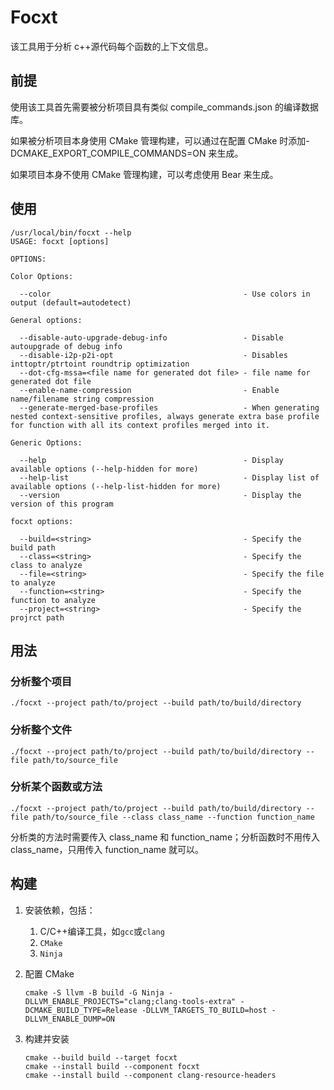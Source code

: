 # Focxt

该工具用于分析 c++源代码每个函数的上下文信息。

## 前提

使用该工具首先需要被分析项目具有类似 compile_commands.json 的编译数据库。

如果被分析项目本身使用 CMake 管理构建，可以通过在配置 CMake 时添加-DCMAKE_EXPORT_COMPILE_COMMANDS=ON 来生成。

如果项目本身不使用 CMake 管理构建，可以考虑使用 Bear 来生成。

## 使用

```shell
/usr/local/bin/focxt --help
USAGE: focxt [options]

OPTIONS:

Color Options:

  --color                                           - Use colors in output (default=autodetect)

General options:

  --disable-auto-upgrade-debug-info                 - Disable autoupgrade of debug info
  --disable-i2p-p2i-opt                             - Disables inttoptr/ptrtoint roundtrip optimization
  --dot-cfg-mssa=<file name for generated dot file> - file name for generated dot file
  --enable-name-compression                         - Enable name/filename string compression
  --generate-merged-base-profiles                   - When generating nested context-sensitive profiles, always generate extra base profile for function with all its context profiles merged into it.

Generic Options:

  --help                                            - Display available options (--help-hidden for more)
  --help-list                                       - Display list of available options (--help-list-hidden for more)
  --version                                         - Display the version of this program

focxt options:

  --build=<string>                                  - Specify the build path
  --class=<string>                                  - Specify the class to analyze
  --file=<string>                                   - Specify the file to analyze
  --function=<string>                               - Specify the function to analyze
  --project=<string>                                - Specify the projrct path
```

## 用法

### 分析整个项目

```
./focxt --project path/to/project --build path/to/build/directory
```

### 分析整个文件

```
./focxt --project path/to/project --build path/to/build/directory --file path/to/source_file
```

### 分析某个函数或方法

```
./focxt --project path/to/project --build path/to/build/directory --file path/to/source_file --class class_name --function function_name
```

分析类的方法时需要传入 class_name 和 function_name；分析函数时不用传入 class_name，只用传入 function_name 就可以。

## 构建

1. 安装依赖，包括：

   1. C/C++编译工具，如`gcc`或`clang`
   2. `CMake`
   3. `Ninja`

2. 配置 CMake

   ```
   cmake -S llvm -B build -G Ninja -DLLVM_ENABLE_PROJECTS="clang;clang-tools-extra" -DCMAKE_BUILD_TYPE=Release -DLLVM_TARGETS_TO_BUILD=host -DLLVM_ENABLE_DUMP=ON
   ```

3. 构建并安装

   ```
   cmake --build build --target focxt
   cmake --install build --component focxt
   cmake --install build --component clang-resource-headers
   ```
